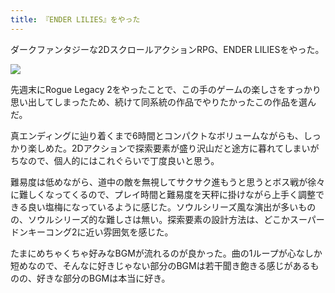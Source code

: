 ```yaml
---
title: 『ENDER LILIES』をやった
---
```

ダークファンタジーな2DスクロールアクションRPG、ENDER LILIESをやった。

![](https://lh3.googleusercontent.com/docs/ADP-6oHrMQ80t63XCXp8OFZcvt3xEOpi4MyxfbxZjb4Whg23Pn1f8y4IBkA-YC2QzsYrazMX0kUxaqRHyy9hDVRgZx4LSSNyWkd7gQ5VQnaGxXDEnU9EXaw-SFTF5xq_9_1t9YAWqE0aIJY0nr-PyryxZMVjwqJJR5cfbXaEU-vE5zrfRBf9xh64DF89e90xTBgrkP-Fg_jnll_NHHHZOrPLmFjANHDXdgmxPOqgA1x2g88O8bIF33m5bv4RL1buR0edOn_hrV1tT7jwJVxC4BeYSe389X45FPzyu8MfjeDQUKb9APf55hkuC_pRPq8eZnbh4VK2OnDHMHeCu3CVuFVEntazV0978OQiTt5ibcgaarHzHCW6RFZtzpbQ1ikj5du7eGLv60GOsr-xnTCQuP0BUdVKDpkNSGfju1TlJs3Mzqjro_CblJtnAhbLVdiYwgFe5Ly_LDJkwiLtz_L5KzBjELeTCSPhoVBrjOnMoaOd5frF5xwym6mFPkBZRDisCra9ZRooBZrzkV3KQDy6Slx7nvkr-Rj9StQfyfGTpMUgnMaeh3s7_VTxGiQS9FHWG84MQ14l-CDB_nvXmuB4HNWId1EtzB32ACoZ9pYxACfzt-r7BIFLL0jCTPabAPmqNUOkzUXLHVWn-u1V-lwxtlajVcjtb9_zY2fMGH7d15Ols7nI9AO74gOtBKXjI7NSp3onyXAqGlUn1zPQYxOYG4Vir2ukNzZjLaywBIYiqVjDuquq_dSkJYmjZSDO1zVryXM_hqxPGl2mhJD0vdX0Qelrje-n2mQx19MAPU5nuNkfvlibUMdJNSXpWfV22kzxXiLPS024Gn7EUd_1DCBVEvhgYwwrGF9P9yt57De0_GtFG6WGi8zEMo0Ur14c5mt3mxvLEkq2c7jA-3hQebv6hWIwZywtjBqJCBq00BCpU-rHZXQtZgCSqz7fuwYluoeqyEvGDtpsbuqtTTXY9_23lxDhIOpswQUEqFIIdECpfUxCubLCpG7XcML4aK6U7i69pg7jg1w-BZlsvaysN9UdEUArCety4X4TR1tYnWbd6iQxh4tG8FYEeP5AneQfE_0PLrpnDbIJ3GRVYyym9e8uANKupmrTDM9sGHQTi7hbX-HMAJislGusIzLoqhSw-_BSRCC0bKZEFcv7JX8uNAhGryzPrAz0yeXlAcmZjON7ItOh_2GVtPabEnoAqpeebwf4608cpynCn5KMwW5NhWakwKa0EPZu9J-VOwgS9nTsQb-00CyFKNHCJA)

先週末にRogue Legacy 2をやったことで、この手のゲームの楽しさをすっかり思い出してしまったため、続けて同系統の作品でやりたかったこの作品を選んだ。

真エンディングに辿り着くまで6時間とコンパクトなボリュームながらも、しっかり楽しめた。2Dアクションで探索要素が盛り沢山だと途方に暮れてしまいがちなので、個人的にはこれぐらいで丁度良いと思う。

難易度は低めながら、道中の敵を無視してサクサク進もうと思うとボス戦が徐々に難しくなってくるので、プレイ時間と難易度を天秤に掛けながら上手く調整できる良い塩梅になっているように感じた。ソウルシリーズ風な演出が多いものの、ソウルシリーズ的な難しさは無い。探索要素の設計方法は、どこかスーパードンキーコング2に近い雰囲気を感じた。

たまにめちゃくちゃ好みなBGMが流れるのが良かった。曲の1ループが心なしか短めなので、そんなに好きじゃない部分のBGMは若干聞き飽きる感じがあるものの、好きな部分のBGMは本当に好き。
